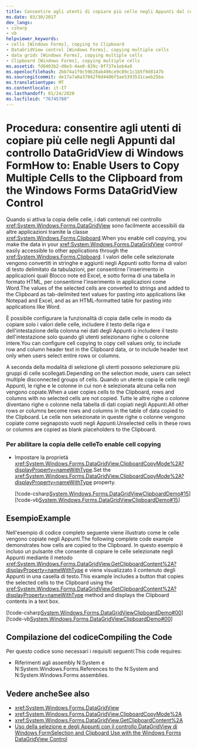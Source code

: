 ```yaml
---
title: Consentire agli utenti di copiare più celle negli Appunti dal controllo DataGridView
ms.date: 03/30/2017
dev_langs:
- csharp
- vb
helpviewer_keywords:
- cells [Windows Forms], copying to Clipboard
- DataGridView control [Windows Forms], copying multiple cells
- data grids [Windows Forms], copying multiple cells
- Clipboard [Windows Forms], copying multiple cells
ms.assetid: fd0403b2-d0e3-4ae0-839c-0f737e1eb4a9
ms.openlocfilehash: 2bb74a1f0c59b28ab496ce9c89c1c1b5f9d8147b
ms.sourcegitcommit: de17a7a0a37042f0d4406f5ae5393531caeb25ba
ms.translationtype: MT
ms.contentlocale: it-IT
ms.lasthandoff: 01/24/2020
ms.locfileid: "76745780"
---
```

# <a name="how-to-enable-users-to-copy-multiple-cells-to-the-clipboard-from-the-windows-forms-datagridview-control"></a><span data-ttu-id="2c82f-102">Procedura: consentire agli utenti di copiare più celle negli Appunti dal controllo DataGridView di Windows Form</span><span class="sxs-lookup"><span data-stu-id="2c82f-102">How to: Enable Users to Copy Multiple Cells to the Clipboard from the Windows Forms DataGridView Control</span></span>
<span data-ttu-id="2c82f-103">Quando si attiva la copia delle celle, i dati contenuti nel controllo <xref:System.Windows.Forms.DataGridView> sono facilmente accessibili da altre applicazioni tramite la classe <xref:System.Windows.Forms.Clipboard>.</span><span class="sxs-lookup"><span data-stu-id="2c82f-103">When you enable cell copying, you make the data in your <xref:System.Windows.Forms.DataGridView> control easily accessible to other applications through the <xref:System.Windows.Forms.Clipboard>.</span></span> <span data-ttu-id="2c82f-104">I valori delle celle selezionate vengono convertiti in stringhe e aggiunti negli Appunti sotto forma di valori di testo delimitato da tabulazioni, per consentirne l'inserimento in applicazioni quali Blocco note ed Excel, e sotto forma di una tabella in formato HTML, per consentirne l'inserimento in applicazioni come Word.</span><span class="sxs-lookup"><span data-stu-id="2c82f-104">The values of the selected cells are converted to strings and added to the Clipboard as tab-delimited text values for pasting into applications like Notepad and Excel, and as an HTML-formatted table for pasting into applications like Word.</span></span>  
  
 <span data-ttu-id="2c82f-105">È possibile configurare la funzionalità di copia dalle celle in modo da copiare solo i valori delle celle, includere il testo della riga e dell'intestazione della colonna nei dati degli Appunti o includere il testo dell'intestazione solo quando gli utenti selezionano righe o colonne intere.</span><span class="sxs-lookup"><span data-stu-id="2c82f-105">You can configure cell copying to copy cell values only, to include row and column header text in the Clipboard data, or to include header text only when users select entire rows or columns.</span></span>  
  
 <span data-ttu-id="2c82f-106">A seconda della modalità di selezione gli utenti possono selezionare più gruppi di celle scollegati.</span><span class="sxs-lookup"><span data-stu-id="2c82f-106">Depending on the selection mode, users can select multiple disconnected groups of cells.</span></span> <span data-ttu-id="2c82f-107">Quando un utente copia le celle negli Appunti, le righe e le colonne in cui non è selezionata alcuna cella non vengono copiate.</span><span class="sxs-lookup"><span data-stu-id="2c82f-107">When a user copies cells to the Clipboard, rows and columns with no selected cells are not copied.</span></span> <span data-ttu-id="2c82f-108">Tutte le altre righe o colonne diventano righe o colonne nella tabella di dati copiati negli Appunti.</span><span class="sxs-lookup"><span data-stu-id="2c82f-108">All other rows or columns become rows and columns in the table of data copied to the Clipboard.</span></span> <span data-ttu-id="2c82f-109">Le celle non selezionate in queste righe o colonne vengono copiate come segnaposto vuoti negli Appunti.</span><span class="sxs-lookup"><span data-stu-id="2c82f-109">Unselected cells in these rows or columns are copied as blank placeholders to the Clipboard.</span></span>  
  
### <a name="to-enable-cell-copying"></a><span data-ttu-id="2c82f-110">Per abilitare la copia delle celle</span><span class="sxs-lookup"><span data-stu-id="2c82f-110">To enable cell copying</span></span>  
  
- <span data-ttu-id="2c82f-111">Impostare la proprietà <xref:System.Windows.Forms.DataGridView.ClipboardCopyMode%2A?displayProperty=nameWithType>.</span><span class="sxs-lookup"><span data-stu-id="2c82f-111">Set the <xref:System.Windows.Forms.DataGridView.ClipboardCopyMode%2A?displayProperty=nameWithType> property.</span></span>  
  
     [!code-csharp[System.Windows.Forms.DataGridViewClipboardDemo#15](~/samples/snippets/csharp/VS_Snippets_Winforms/System.Windows.Forms.DataGridViewClipboardDemo/CS/datagridviewclipboarddemo.cs#15)]
     [!code-vb[System.Windows.Forms.DataGridViewClipboardDemo#15](~/samples/snippets/visualbasic/VS_Snippets_Winforms/System.Windows.Forms.DataGridViewClipboardDemo/VB/datagridviewclipboarddemo.vb#15)]  
  
## <a name="example"></a><span data-ttu-id="2c82f-112">Esempio</span><span class="sxs-lookup"><span data-stu-id="2c82f-112">Example</span></span>  
 <span data-ttu-id="2c82f-113">Nell'esempio di codice completo seguente viene illustrato come le celle vengono copiate negli Appunti.</span><span class="sxs-lookup"><span data-stu-id="2c82f-113">The following complete code example demonstrates how cells are copied to the Clipboard.</span></span> <span data-ttu-id="2c82f-114">In questo esempio è incluso un pulsante che consente di copiare le celle selezionate negli Appunti mediante il metodo <xref:System.Windows.Forms.DataGridView.GetClipboardContent%2A?displayProperty=nameWithType> e viene visualizzato il contenuto degli Appunti in una casella di testo.</span><span class="sxs-lookup"><span data-stu-id="2c82f-114">This example includes a button that copies the selected cells to the Clipboard using the <xref:System.Windows.Forms.DataGridView.GetClipboardContent%2A?displayProperty=nameWithType> method and displays the Clipboard contents in a text box.</span></span>  
  
 [!code-csharp[System.Windows.Forms.DataGridViewClipboardDemo#00](~/samples/snippets/csharp/VS_Snippets_Winforms/System.Windows.Forms.DataGridViewClipboardDemo/CS/datagridviewclipboarddemo.cs#00)]
 [!code-vb[System.Windows.Forms.DataGridViewClipboardDemo#00](~/samples/snippets/visualbasic/VS_Snippets_Winforms/System.Windows.Forms.DataGridViewClipboardDemo/VB/datagridviewclipboarddemo.vb#00)]  
  
## <a name="compiling-the-code"></a><span data-ttu-id="2c82f-115">Compilazione del codice</span><span class="sxs-lookup"><span data-stu-id="2c82f-115">Compiling the Code</span></span>  
 <span data-ttu-id="2c82f-116">Per questo codice sono necessari i requisiti seguenti:</span><span class="sxs-lookup"><span data-stu-id="2c82f-116">This code requires:</span></span>  
  
- <span data-ttu-id="2c82f-117">Riferimenti agli assembly N:System e N:System.Windows.Forms.</span><span class="sxs-lookup"><span data-stu-id="2c82f-117">References to the N:System and N:System.Windows.Forms assemblies.</span></span>  
  
## <a name="see-also"></a><span data-ttu-id="2c82f-118">Vedere anche</span><span class="sxs-lookup"><span data-stu-id="2c82f-118">See also</span></span>

- <xref:System.Windows.Forms.DataGridView>
- <xref:System.Windows.Forms.DataGridView.ClipboardCopyMode%2A>
- <xref:System.Windows.Forms.DataGridView.GetClipboardContent%2A>
- [<span data-ttu-id="2c82f-119">Uso della selezione e degli Appunti con il controllo DataGridView di Windows Form</span><span class="sxs-lookup"><span data-stu-id="2c82f-119">Selection and Clipboard Use with the Windows Forms DataGridView Control</span></span>](selection-and-clipboard-use-with-the-windows-forms-datagridview-control.md)
